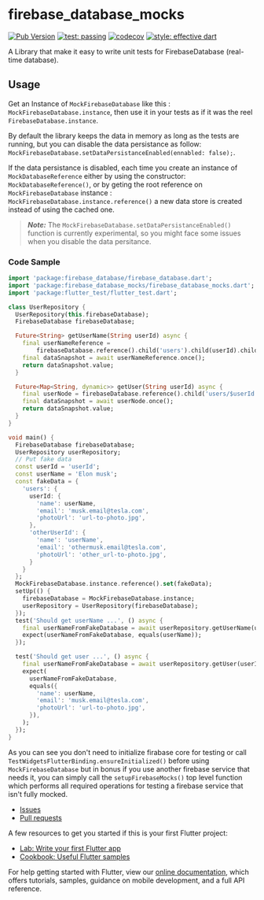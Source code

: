 # firebase_database_mocks

[![Pub Version](https://img.shields.io/pub/v/firebase_database_mocks)](https://pub.dev/packages/firebase_database_mocks)  [![test: passing](https://github.com/sitatec/firebase_database_mocks/actions/workflows/main.yml/badge.svg)](https://github.com/sitatec/firebase_database_mocks/actions) [![codecov](https://codecov.io/gh/sitatec/firebase_database_mocks/branch/main/graph/badge.svg?token=YLBE21OXGR)](https://codecov.io/gh/sitatec/firebase_database_mocks) [![style: effective dart](https://img.shields.io/badge/style-pedantic-blue)](https://github.com/google/pedantic)

A Library that make it easy to write unit tests for FirebaseDatabase (real-time database).

## Usage
Get an Instance of `MockFirebaseDatabase` like this : `MockFirebaseDatabase.instance`, then use it in your tests as if it was the reel
`FirebaseDatabase.instance`. 

By default the library keeps the data in memory as long as the tests are running, but you can disable the data persistance as follow: 
`MockFirebaseDatabase.setDataPersistanceEnabled(ennabled: false);`.

If the data persistance is disabled, each time you create an instance of `MockDatabaseReference` either by using the constructor: `MockDatabaseReference()`, or by geting the root reference on `MockFirebaseDatabase` instance : `MockFirebaseDatabase.instance.reference()` a new data store is created instead of using the cached one.
> ___Note:___ The `MockFirebaseDatabase.setDataPersistanceEnabled()` function is currently experimental, so you might face some issues when you disable the data persitance.

### Code Sample
```dart
import 'package:firebase_database/firebase_database.dart';
import 'package:firebase_database_mocks/firebase_database_mocks.dart';
import 'package:flutter_test/flutter_test.dart';

class UserRepository {
  UserRepository(this.firebaseDatabase);
  FirebaseDatabase firebaseDatabase;

  Future<String> getUserName(String userId) async {
    final userNameReference =
        firebaseDatabase.reference().child('users').child(userId).child('name');
    final dataSnapshot = await userNameReference.once();
    return dataSnapshot.value;
  }

  Future<Map<String, dynamic>> getUser(String userId) async {
    final userNode = firebaseDatabase.reference().child('users/$userId');
    final dataSnapshot = await userNode.once();
    return dataSnapshot.value;
  }
}

void main() {
  FirebaseDatabase firebaseDatabase;
  UserRepository userRepository;
  // Put fake data
  const userId = 'userId';
  const userName = 'Elon musk';
  const fakeData = {
    'users': {
      userId: {
        'name': userName,
        'email': 'musk.email@tesla.com',
        'photoUrl': 'url-to-photo.jpg',
      },
      'otherUserId': {
        'name': 'userName',
        'email': 'othermusk.email@tesla.com',
        'photoUrl': 'other_url-to-photo.jpg',
      }
    }
  };
  MockFirebaseDatabase.instance.reference().set(fakeData);
  setUp(() {
    firebaseDatabase = MockFirebaseDatabase.instance;
    userRepository = UserRepository(firebaseDatabase);
  });
  test('Should get userName ...', () async {
    final userNameFromFakeDatabase = await userRepository.getUserName(userId);
    expect(userNameFromFakeDatabase, equals(userName));
  });

  test('Should get user ...', () async {
    final userNameFromFakeDatabase = await userRepository.getUser(userId);
    expect(
      userNameFromFakeDatabase,
      equals({
        'name': userName,
        'email': 'musk.email@tesla.com',
        'photoUrl': 'url-to-photo.jpg',
      }),
    );
  });
}

```

As you can see you don't need to initialize firabase core for testing or call
`TestWidgetsFlutterBinding.ensureInitialized()` before using `MockFirebaseDatabase`
but in bonus if you use another firebase service that needs it, you can simply call
the `setupFirebaseMocks()` top level function which performs all required operations 
for testing a firebase service that isn't fully mocked.


- [Issues](https://github.com/sitatec/firebase_database_mocks/issues)
- [Pull requests](https://github.com/sitatec/firebase_database_mocks/pulls)

A few resources to get you started if this is your first Flutter project:

- [Lab: Write your first Flutter app](https://flutter.dev/docs/get-started/codelab)
- [Cookbook: Useful Flutter samples](https://flutter.dev/docs/cookbook)

For help getting started with Flutter, view our
[online documentation](https://flutter.dev/docs), which offers tutorials,
samples, guidance on mobile development, and a full API reference.
